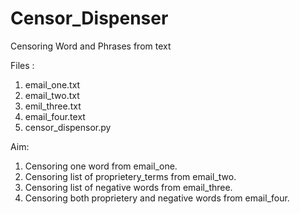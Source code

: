 # Censor_Dispenser
Censoring Word and Phrases from text

Files :
1) email_one.txt
2) email_two.txt
3) emil_three.txt
4) email_four.text
5) censor_dispensor.py

Aim:
1) Censoring one word from email_one.
2) Censoring list of proprietery_terms from email_two.
3) Censoring list of negative words from email_three.
4) Censoring both proprietery and negative words from email_four.

